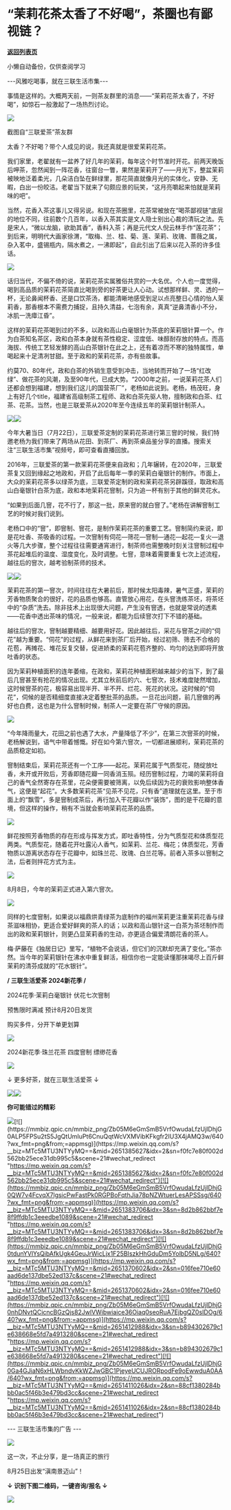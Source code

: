 # “茉莉花茶太香了不好喝”，茶圈也有鄙视链？

[**返回列表页**](/gzh/三联生活周刊)

小懒自动备份，仅供查阅学习

\---风雅吃喝事，就在三联生活市集---

事情是这样的。大概两天前，一则茶友群里的消息——“茉莉花茶太香了，不好喝”，如惊石一般激起了一场热烈讨论。

![](https://mmbiz.qpic.cn/mmbiz_png/Zb05M6eGmSmB5VrfOwudaLfzUjIDhjG0OK5gvVbJf6BLAmicMGKlM1sBIPfXyoLmFepIsxhibUkTaheov2jpBcBQ/640?wx_fmt=png&from;=appmsg)

截图自“三联爱茶”茶友群

太香？不好喝？带个人成见的说，我还真就是很爱茉莉花茶。

我们家里，老翟就有一盆养了好几年的茉莉，每年这个时节准时开花。前两天晚饭后呷茶，忽然闻到一阵花香，往窗台一瞥，果然是茉莉开了——月光下，整盆茉莉被映地泛着柔光，几朵洁白坠在鲜绿里，那花简直就像月光的实体化，安静、无暇，白出一份皎洁。老翟当下就来了句颇应景的玩笑，“这月亮嚼起来怕就是茉莉味的吧”。

当然，花香入茶这事儿又得另说。和现在茶圈里，花茶常被放在“喝茶鄙视链”底层的地位不同，往前数个几百年，以香入茶其实是文人隐士别出心裁的清玩之法。先是宋人，“微以龙脑，欲助其香”，香料入茶；再是元代文人倪云林手作“莲花茶”；到后来，明明代大画家徐渭，“取梅、兰、桂、菊、莲、茉莉、玫瑰、蔷薇之属，杂入茗中，盛锡瓶内，隔水煮之，一沸即起”，自此引出了后来以花入茶的许多佳话。

![](https://mmbiz.qpic.cn/mmbiz_gif/Zb05M6eGmSmB5VrfOwudaLfzUjIDhjG0HtEzWI3lwcp38awUD7mR6JdNwFeEWQ85Do6bbtTt5fYvq1j3BI6Aqw/640?wx_fmt=gif&from;=appmsg)

  

话归当代，不偏不倚的说，茉莉花茶实属雅俗共赏的一大名优。个人也一度觉得，喝到高品质的茉莉花茶简直比喝到旁的好茶更让人心动。试想那样鲜、灵、透的一杯，无论鼻闻杯香、还是口饮茶汤，都能清晰地感受到足以点亮整日心情的怡人茉莉香，那香根本不需费力捕捉，且持久清益，七泡有余，真真“逆鼻清香小不分，
冰肌一洗瘴江昏”。

这样的茉莉花茶喝到过的不多，以政和高山白毫银针为茶底的茉莉银针算一个。作为白茶知名茶区，政和白茶本身就有茶性稳定、涩度低、味醇耐存放的特点。而高海拔、传统工艺轻发酵的高山白茶银针在此之上，还有着凉而不寒的独特属性，单喝起来十足清冽甘甜。至于政和的茉莉花茶，亦有些故事。

约莫70、80年代，政和白茶的外销生意受到冲击，当地转而开始了一场“红改绿”、做花茶的风潮，及至90年代，已成大势。“2000年之前，一说茉莉花茶人们还都会想到福建，想到我们这儿的国营茶厂”，老杨如此说到。老杨，杨茂旺，身上有好几个title，福建省高级制茶工程师、政和白茶先驱人物，擅制政和白茶、红茶、花茶。当然，也是三联爱茶从2020年至今连续五年的茉莉银针制茶人。

![](https://mmbiz.qpic.cn/mmbiz_gif/Zb05M6eGmSmB5VrfOwudaLfzUjIDhjG0AtCH7jEKMzOhvcib8ab1zOkNdBGjxPNibfDJicQmKM9TzJfgod68GwftA/640?wx_fmt=gif&from;=appmsg)![](https://mmbiz.qpic.cn/mmbiz_gif/Zb05M6eGmSmB5VrfOwudaLfzUjIDhjG0EJorp7Lv8pARRZDk8bblHL2JxfcKdwkoSoib2CVnJjoPnMIjOuJo5lA/640?wx_fmt=gif&from;=appmsg)

今年大暑当日（7月22日），三联爱茶定制的茉莉花茶进行第三窨的时候，我们特邀老杨为我们带来了两场从花田、到茶厂、再到茶桌品鉴分享的直播。搜索关注“三联生活市集”视频号，即可查看直播回放。

2016年，三联爱茶的第一款茉莉花茶便来自政和；几年辗转，在2020年，三联爱茶复又回到缘起之地政和，开启了此后每年一季的茉莉白毫银针的制作。市面上，大众的茉莉花茶多以绿茶为底，三联爱茶定制的政和茉莉花茶另辟蹊径，取政和高山白毫银针白茶为底，政和本地茉莉花窨制，只为追一杯有别于其他的鲜灵花水。

“如果到后面几窨，花不行了，那这一批，原来窨的就白窨了。”老杨在讲解窨制工艺的时候对我们说到。

老杨口中的“窨”，即窨制、窨花，是制作茉莉花茶的重要工艺。窨制简约来说，即是花吐香、茶吸香的过程。一次窨制有伺花—筛花—窨制—通花—起花—复火—退火等几大步骤，整个过程往往需要通宵进行，制茶师也需整晚时刻关注窨制过程中茶花起堆后的温度、湿度变化，及时调整。七窨，意味着需要重复七次上述流程，越往后的窨次，越考验制茶师的技术。

![](https://mmbiz.qpic.cn/mmbiz_png/Zb05M6eGmSmB5VrfOwudaLfzUjIDhjG0fdZxrakwaVzb1paibKGMAThJIKQZCiblibiczug6zTqBDrm6DMibbudXibXw/640?wx_fmt=png&from;=appmsg)![](https://mmbiz.qpic.cn/mmbiz_gif/Zb05M6eGmSmB5VrfOwudaLfzUjIDhjG0YUZTqlACTTBgac87srzqHkeUCABaOKOoSibXtxiat6TanB1ZsgL076KA/640?wx_fmt=gif&from;=appmsg)

  

茉莉花茶的第一窨次，时间往往在大暑前后，那时候太阳毒辣，暑气正盛，茉莉的芳香物质聚合的很好，花的品质也够高。直管放心用花，在头窨洗练茶坯，将茶坯中的“杂质”洗去。除非技术上出现很大问题，产生没有窨透，也就是常说的透素——花香中透出茶味的情况，一般来说，都能为后续窨次打下不错的基础。

越往后的窨次，窨制越要精细、越要用好花。因此越往后，采花与窨茶之间的“伺花”越为重要。“伺花”的过程，从鲜花来到茶厂后开始，经过初筛、筛去不合格的花苞，再摊花、堆花反复交替，促进娇柔的茉莉花苞齐整的、均匀的达到即将开放吐香的状态。

因为茉莉种植面积的连年萎缩，在政和，茉莉花种植面积越来越少的当下，到了最后几窨甚至有抢花的情况出现。尤其立秋前后的六、七窨次，技术难度陡然增加，这时候窨茶的花，极容易出现半开、半不开、烂花、死花的状况。这时候的“伺花”，伺候的是否精细度直接决定着整批茶的品质。一旦花出问题，前几窨做的再好也白费，这也是为什么窨制时候，制茶人一定要在茶厂守候的原因。

![](https://mmbiz.qpic.cn/mmbiz_png/Zb05M6eGmSmB5VrfOwudaLfzUjIDhjG0vjYic7eGTbWyF2A6tSwN0ZPxJG1trWn67BeML7uicr3MuOtA8b0TjgCA/640?wx_fmt=png&from;=appmsg)

  

“今年降雨量大，花田之前也遇了大水，产量降低了不少”，在第三次窨茶的时候，老杨解说到，语气中带着憾慨。好在如今第六窨次，一切都进展顺利，茉莉花茶的品质稳定如初。

窨制结束后，茉莉花茶还有一个工序——起花。茉莉花属于气质型花，随绽放吐香，未开或开败后，芳香即随花瓣一同香消玉殒。经历窨制过程，力竭的茉莉将自己的香气全然寄存在茶里，花朵便需要被筛离，以免后续因为花的衰败影响整体香气，这便是“起花”。大多数茉莉花茶“见茶不见花，只有香”道理就在这里。至于市面上的“飘雪”，多是窨制成茶后，再行加入干花瓣以作“装饰”，图的是干花瓣的意境，但这样的操作，稍有不当就会影响茉莉花茶的品质。

![](https://mmbiz.qpic.cn/mmbiz_gif/Zb05M6eGmSmB5VrfOwudaLfzUjIDhjG08n8LkG1O8I07BJgkS1Y7iaL1x0b1C979ocAiaYNZWIjMaP1ZgRtZ8bHQ/640?wx_fmt=gif&from;=appmsg)

鲜花按照芳香物质的存在形成与挥发方式，即吐香特性，分为气质型花和体质型花两类。气质型花，随着花开吐露沁人香气，如茉莉、兰花、梅花；体质型花，芳香物质以游离状态存在于花瓣中，如珠兰花、玫瑰、白兰花等。前者入茶多以窨制之法，后者则拌花方式为主。  

![](https://mmbiz.qpic.cn/mmbiz_jpg/Zb05M6eGmSmB5VrfOwudaLfzUjIDhjG0zOoHTNjcAja4QKazGJwg2kqxyX8Gt4cnWIw0R6biahyHu6WffW4NvBA/640?wx_fmt=jpeg&from;=appmsg)

8月8日，今年的茉莉正式进入第六窨次。

![](https://mmbiz.qpic.cn/mmbiz_jpg/Zb05M6eGmSmB5VrfOwudaLfzUjIDhjG0X1dOEOm9rKicRZD9Uj5HUABriaibuuc4ialggYGBs8yxMlvZStbCQiaBYiaQ/640?wx_fmt=jpeg&from;=appmsg)

同样的七度窨制，如果说以福鼎烘青绿茶为底制作的福州茉莉更注重茉莉花香与绿茶滋味相协，更适合爱好鲜爽的茶人的话；以政和高山银针这一白茶为茶坯制作而出的政和茉莉银针，则更凸显茉莉香的生动，亦更适合偏爱清朗花香的茶人。

梅·萨藤在《独居日记》里写，“植物不会说话，但它们的沉默却充满了变化。”茶亦然。当今年的茉莉银针在沸水中重复鲜活，相信你也一定能读懂那抹竭尽上百斤鲜茉莉的清芬成就的“花水银针”。

 **/ 三联生活爱茶 2024新花季 /**

2024花季·茉莉白毫银针 伏花七次窨制

预售限时满减 预计8月20日发货

购买多件，分开下单更划算

[![](https://mmbiz.qpic.cn/mmbiz_png/Zb05M6eGmSmB5VrfOwudaLfzUjIDhjG0VJtH6pchW0qndjQTDYsL512JicEWRZQFfmcn2qAfCVdmMOtaJNQM5cQ/640?wx_fmt=png&from;=appmsg)](
"link")

2024新花季·珠兰花茶 四度窨制 缥缈花香

[![](https://mmbiz.qpic.cn/mmbiz_png/Zb05M6eGmSmB5VrfOwudaLfzUjIDhjG0447yibPpibmbVyfFWmX6bNibLKhDHUW7zicPKK8Gd0icnuefPlicbB2Ps4dw/640?wx_fmt=png&from;=appmsg)](
"link")

↓ 更多好茶，就在三联生活爱茶 ↓

[![](https://mmbiz.qpic.cn/mmbiz_png/Zb05M6eGmSmB5VrfOwudaLfzUjIDhjG0Lm5z40ExVcTHjAXMBxCLD9sbVYn5lDMrB8fDWWnc2SfIzMicqGyszDQ/640?wx_fmt=png&from;=appmsg)](
"link")![](https://mmbiz.qpic.cn/mmbiz_gif/Zb05M6eGmSmB5VrfOwudaLfzUjIDhjG01ib6Be4CIib82kNTDk8mRX4Xw7F4gC3HLtswicgqzHQnZXSnNlZZenyvQ/640?wx_fmt=gif&from;=appmsg)

 **你可能错过的精彩**  

[![](https://mmbiz.qpic.cn/mmbiz_png/Zb05M6eGmSmB5VrfOwudaLfzUjIDhjG0p1tFUY6Tgxibyet4eaSnycx72j5mfDTzq2YgSeZnGLcMjjNoLjWSRcg/640?wx_fmt=png&from;=appmsg)](https://mp.weixin.qq.com/s?__biz=MTc5MTU3NTYyMQ==&mid=2651402600&idx=2&sn=4c717f654653571f3025d1f44efa78ac&scene=21#wechat_redirect
"https://mp.weixin.qq.com/s?__biz=MTc5MTU3NTYyMQ==&mid=2651402600&idx=2&sn=4c717f654653571f3025d1f44efa78ac&scene=21#wechat_redirect")[![](https://mmbiz.qpic.cn/mmbiz_png/Zb05M6eGmSmB5VrfOwudaLfzUjIDhjG0ALP5FPSu2tS5JgQtUmIuPt6CnuQqtWcVXMVibKFkgfr2IU3X4jAMQ3w/640?wx_fmt=png&from;=appmsg)](https://mp.weixin.qq.com/s?__biz=MTc5MTU3NTYyMQ==&mid=2651385627&idx=2&sn=f0fc7e80f002d562bb25ece31db995c5&scene=21#wechat_redirect
"https://mp.weixin.qq.com/s?__biz=MTc5MTU3NTYyMQ==&mid=2651385627&idx=2&sn=f0fc7e80f002d562bb25ece31db995c5&scene=21#wechat_redirect")[![](https://mmbiz.qpic.cn/mmbiz_png/Zb05M6eGmSmB5VrfOwudaLfzUjIDhjG0QW7v4FcvqX7lgsicPwFastPk0RGPBoFqthJia78pNZWtuerLesAPSSsg/640?wx_fmt=png&from;=appmsg)](https://mp.weixin.qq.com/s?__biz=MTc5MTU3NTYyMQ==&mid=2651383706&idx=3&sn=8d2b862bbf7e8f9ffdb1c3eeedbe1089&scene=21#wechat_redirect
"https://mp.weixin.qq.com/s?__biz=MTc5MTU3NTYyMQ==&mid=2651383706&idx=3&sn=8d2b862bbf7e8f9ffdb1c3eeedbe1089&scene=21#wechat_redirect")[![](https://mmbiz.qpic.cn/mmbiz_png/Zb05M6eGmSmB5VrfOwudaLfzUjIDhjG0tdunYVlYsQibAfkUgk4GeuJrWicLjx1F25BIszkHhGduDm5YolbD5NLg/640?wx_fmt=png&from;=appmsg)](https://mp.weixin.qq.com/s?__biz=MTc5MTU3NTYyMQ==&mid=2651370602&idx=2&sn=016fee710e60aad6de137dbe52ed137c&scene=21#wechat_redirect
"https://mp.weixin.qq.com/s?__biz=MTc5MTU3NTYyMQ==&mid=2651370602&idx=2&sn=016fee710e60aad6de137dbe52ed137c&scene=21#wechat_redirect")[![](https://mmbiz.qpic.cn/mmbiz_png/Zb05M6eGmSmB5VrfOwudaLfzUjIDhjG0nhDNvtQCicncBGzQjs82JwlVWibwiaice36Oiaq0seoRuA7EjbgQZ0sIDOg/640?wx_fmt=png&from;=appmsg)](https://mp.weixin.qq.com/s?__biz=MTc5MTU3NTYyMQ==&mid=2651412988&idx=3&sn=b894302679c1e638668e5fd7a4913280&scene=21#wechat_redirect
"https://mp.weixin.qq.com/s?__biz=MTc5MTU3NTYyMQ==&mid=2651412988&idx=3&sn=b894302679c1e638668e5fd7a4913280&scene=21#wechat_redirect")[![](https://mmbiz.qpic.cn/mmbiz_png/Zb05M6eGmSmB5VrfOwudaLfzUjIDhjG0Ga4GJiaN6xHLWbndvKkWZJwGBC1PjeyeUCUJRORpodFe9oEwwduA0AA/640?wx_fmt=png&from;=appmsg)](https://mp.weixin.qq.com/s?__biz=MTc5MTU3NTYyMQ==&mid=2651411026&idx=2&sn=88cf1380284bbb0ac5f46b3e479bd3cc&scene=21#wechat_redirect
"https://mp.weixin.qq.com/s?__biz=MTc5MTU3NTYyMQ==&mid=2651411026&idx=2&sn=88cf1380284bbb0ac5f46b3e479bd3cc&scene=21#wechat_redirect")

\--- 三联生活市集的广告 ---

![](https://mmbiz.qpic.cn/mmbiz_jpg/Zb05M6eGmSmB5VrfOwudaLfzUjIDhjG0GorRSHEZ1MWNo1L3tcCAdHGX8xmYFFtLPSpY06lQPnpK8Q3eHH2fwg/640?wx_fmt=jpeg&from;=appmsg)

这一次，不止分享，是一场真正的旅行

8月25日出发“滇南景迈山”！

 **↓ 识别下图二维码，一键咨询/报名 ↓**  

![](https://mmbiz.qpic.cn/mmbiz_png/Zb05M6eGmSmB5VrfOwudaLfzUjIDhjG07eEtNnvT4yweTsmMZtRWChLdb0jLMxQArUuAPDics1upictjEYdLobjw/640?wx_fmt=png&from;=appmsg)

